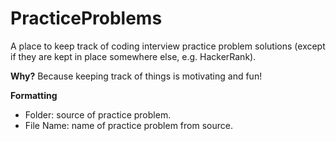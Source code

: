 # PracticeProblems
A place to keep track of coding interview practice problem solutions (except if they are kept in place somewhere else, e.g. HackerRank).

**Why?** Because keeping track of things is motivating and fun!

**Formatting**
- Folder: source of practice problem.
- File Name: name of practice problem from source.
